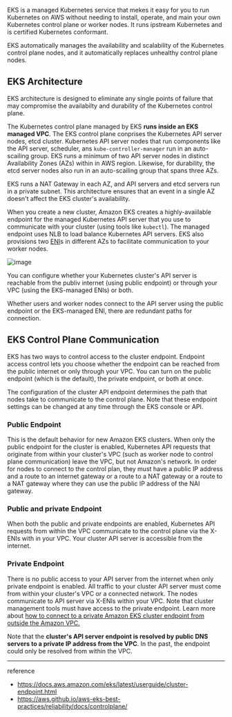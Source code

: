 
EKS is a managed Kubernetes service that mekes it easy for you to run Kubernetes on AWS without needing to install, operate, and main your own Kubernetes control plane or worker nodes. It runs ipstream Kubernetes and is certified Kubernetes conformant.

EKS automatically manages the availability and scalability of the Kubernetes control plane nodes, and it automatically replaces unhealthy control plane nodes.

## EKS Architecture

EKS architecture is designed to eliminate any single points of failure that may compromise the availabilty and durability of the Kubernetes control plane.

The Kubernetes control plane managed by EKS **runs inside an EKS managed VPC**. The EKS control plane conprises the Kubernetes API server nodes, etcd cluster. Kubernetes API server nodes that run components like the API server, scheduler, ans `kube-controller-manager` run in an auto-scailing group. EKS runs a minimum of two API server nodes in distinct Availability Zones (AZs) within in AWS region. Likewise, for durability, the etcd server nodes also run in an auto-scailing group that spans three AZs.

EKS runs a NAT Gateway in each AZ, and API servers and etcd servers run in a private subnet. This architecture ensures that an event in a single AZ doesn't affect the EKS cluster's availability.

When you create a new cluster, Amazon EKS creates a highly-avaiilable endpoint for the managed Kubernetes API server that you use to communicate with your cluster (using tools like `kubectl`). The managed endpoint uses NLB to load balance Kubernetes API servers. EKS also provisions two [ENI](https://docs.aws.amazon.com/AWSEC2/latest/UserGuide/using-eni.html)s in different AZs to facilitate communication to your worker nodes.

![image](https://github.com/rlaisqls/TIL/assets/81006587/2fd7669f-69a6-49bb-88d5-a2fa9eabd544)

You can configure whether your Kubernetes cluster's API server is reachable from the publiv internet (using public endpoint) or through your VPC (using the EKS-managed ENIs) or both.

Whether users and worker nodes connect to the API server using the public endpoint or the EKS-managed ENI, there are redundant paths for connection.

## EKS Control Plane Communication

EKS has two ways to control access to the cluster endpoint. Endpoint access control lets you choose whether the endpoint can be reached from the public internet or only through your VPC. You can turn on the public endpoint (which is the default), the private endpoint, or both at once.

The configuration of the cluster API endpoint determines the path that nodes take to communicate to the control plane. Note that these endpoint settings can be changed at any time through the EKS console or API.

### Public Endpoint

This is the default behavior for new Amazon EKS clusters. When only the public endpoint for the cluster is enabled, Kubernetes API requests that originate from within your cluster's VPC (such as worker node to control plane communication) leave the VPC, but not Amazon's network. In order for nodes to connect to the control plan, they must have a public IP address and a route to an internet gateway or a route to a NAT gateway or a route to a NAT gateway where they can use the public IP address of the NAI gateway.

### Public and private Endpoint

When both the public and private endpoints are enabled, Kubernetes API requests from within the VPC communicate to the control plane via the X-ENIs with in your VPC. Your cluster API server is accessible from the internet.

### Private Endpoint

There is no public access to your API server from the internet when only private endpoint is enabled. All traffic to your cluster API server must come from within your cluster's VPC or a connected network. The nodes communicate to API server via X-ENIs within your VPC. Note that cluster management tools must have access to the private endpoint. Learn more about [how to connect to a private Amazon EKS cluster endpoint from outside the Amazon VPC.](https://aws.amazon.com/premiumsupport/knowledge-center/eks-private-cluster-endpoint-vpc/)

Note that the **cluster's API server endpoint is resolved by public DNS servers to a private IP address from the VPC**. In the past, the endpoint could only be resolved from within the VPC.

---
reference
- https://docs.aws.amazon.com/eks/latest/userguide/cluster-endpoint.html
- https://aws.github.io/aws-eks-best-practices/reliability/docs/controlplane/